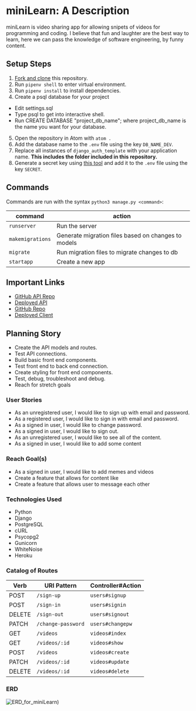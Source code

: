 # miniLearn: A Description

miniLearn is video sharing app for allowing snipets of videos for programming and coding. I believe that fun and laughter are the best way to learn, here we can pass the knowledge of software engineering, by funny content.

## Setup Steps

1. [Fork and clone](https://git.generalassemb.ly/ga-wdi-boston/meta/wiki/ForkAndClone) this repository.
2. Run `pipenv shell` to enter virtual environment.
3. Run `pipenv install` to install dependencies.
4. Create a psql database for your project
- Edit settings.sql
- Type psql to get into interactive shell.
- Run CREATE DATABASE "project_db_name"; where project_db_name is the name you want for your database.
5. Open the repository in Atom with `atom .`
6. Add the database name to the `.env` file using the key `DB_NAME_DEV`.
7. Replace all instances of `django_auth_template` with your application name. **This includes the folder included in this repository.**
8. Generate a secret key using [this tool](https://djecrety.ir) and add it to the `.env` file using the key `SECRET`.

## Commands

Commands are run with the syntax `python3 manage.py <command>`:

| command | action |
|---------|--------|
| `runserver`  |  Run the server |
| `makemigrations`  | Generate migration files based on changes to models  |
| `migrate`  | Run migration files to migrate changes to db  |
| `startapp`  | Create a new app  |
## Important Links

- [GitHub API Repo](https://github.com/danny-pantoja/miniLearn-django)
- [Deployed API](https://mini-learn-django.herokuapp.com/)
- [GitHub Repo](https://github.com/danny-pantoja/miniLearn-react)
- [Deployed Client](https://danny-pantoja.github.io/miniLearn-react)

## Planning Story

- Create the API models and routes.
- Test API connections.
- Build basic front end components.
- Test front end to back end connection.
- Create styling for front end components.
- Test, debug, troubleshoot and debug.
- Reach for stretch goals

### User Stories

- As an unregistered user, I would like to sign up with email and password.
- As a registered user, I would like to sign in with email and password.
- As a signed in user, I would like to change password.
- As a signed in user, I would like to sign out.
- As an unregistered user, I would like to see all of the content.
- As a signed in user, I would like to add some content


### Reach Goal(s)
- As a signed in user, I would like to add memes and videos
- Create a feature that allows for content like
- Create a feature that allows user to message each other

### Technologies Used

- Python
- Django
- PostgreSQL
- cURL
- Psycopg2
- Gunicorn
- WhiteNoise
- Heroku

### Catalog of Routes

| Verb   | URI Pattern            | Controller#Action      |
|--------|------------------------|------------------------|
| POST   | `/sign-up`             | `users#signup`         |
| POST   | `/sign-in`             | `users#signin`         |
| DELETE | `/sign-out`            | `users#signout`        |
| PATCH  | `/change-password`     | `users#changepw`       |
| GET    | `/videos`              | `videos#index`         |
| GET    | `/videos/:id`          | `videos#show`          |
| POST   | `/videos`              | `videos#create`        |
| PATCH  | `/videos/:id`          | `videos#update`        |
| DELETE | `/videos/:id`          | `videos#delete`        |



### ERD
![ERD_for_miniLearn](https://i.imgur.com/BUdwuSM.png))
